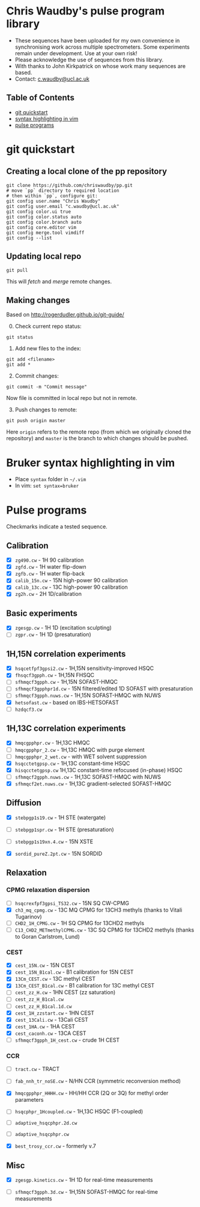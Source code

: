 # Chris Waudby's pulse program library

* These sequences have been uploaded for my own convenience in synchronising work across multiple spectrometers. Some experiments remain under development. Use at your own risk!
* Please acknowledge the use of sequences from this library.
* With thanks to John Kirkpatrick on whose work many sequences are based. 
* Contact: c.waudby@ucl.ac.uk

## Table of Contents
* [git quickstart](#git-quickstart)
* [syntax highlighting in vim](#bruker-syntax-highlighting-in-vim)
* [pulse programs](#pulse-programs)


# git quickstart

## Creating a local clone of the pp repository

```
git clone https://github.com/chriswaudby/pp.git
# move `pp` directory to required location
# then within `pp`, configure git:
git config user.name "Chris Waudby"
git config user.email "c.waudby@ucl.ac.uk"
git config color.ui true
git config color.status auto
git config color.branch auto
git config core.editor vim
git config merge.tool vimdiff
git config --list
```

## Updating local repo

```
git pull
```

This will *fetch* and *merge* remote changes.


## Making changes
Based on http://rogerdudler.github.io/git-guide/

0. Check current repo status:

```
git status
```

1. Add new files to the index:

```
git add <filename>
git add *
```

2. Commit changes:

```
git commit -m "Commit message"
```

Now file is committed in local repo but not in remote.

3. Push changes to remote:

```
git push origin master
```

Here `origin` refers to the remote repo (from which we originally cloned the repository) and
`master` is the branch to which changes should be pushed.





# Bruker syntax highlighting in vim

* Place `syntax` folder in `~/.vim`
* In vim: `set syntax=bruker`





# Pulse programs

Checkmarks indicate a tested sequence.

## Calibration

- [x] `zg490.cw` - 1H 90 calibration
- [x] `zgfd.cw` - 1H water flip-down
- [x] `zgfb.cw` - 1H water flip-back
- [x] `calib_15n.cw` - 15N high-power 90 calibration
- [x] `calib_13c.cw` - 13C high-power 90 calibration
- [x] `zg2h.cw` - 2H 1D/calibration

## Basic experiments

- [x] `zgesgp.cw` - 1H 1D (excitation sculpting)
- [ ] `zgpr.cw` - 1H 1D (presaturation)

## 1H,15N correlation experiments

- [x] `hsqcetfpf3gpsi2.cw` - 1H,15N sensitivity-improved HSQC
- [x] `fhsqcf3gpph.cw` - 1H,15N FHSQC
- [ ] `sfhmqcf3gpph.cw` - 1H,15N SOFAST-HMQC
- [ ] `sfhmqcf3gpphpr1d.cw` - 15N filtered/edited 1D SOFAST with presaturation
- [ ] `sfhmqcf3gpph.nuws.cw` - 1H,15N SOFAST-HMQC with NUWS
- [x] `hetsofast.cw` - based on IBS-HETSOFAST
- [ ] `hzdqcf3.cw`

## 1H,13C correlation experiments

- [x] `hmqcgpphpr.cw` - 1H,13C HMQC
- [ ] `hmqcgpphpr_2.cw` - 1H,13C HMQC with purge element
- [ ] `hmqcgpphpr_2_wet.cw` - with WET solvent suppression
- [x] `hsqcctetgpsp.cw` - 1H,13C constant-time HSQC
- [x] `hisqcctetgpsp.cw` 1H,13C constant-time refocused (in-phase) HSQC
- [ ] `sfhmqcf2gpph.nuws.cw` - 1H,13C SOFAST-HMQC with NUWS
- [x] `sfhmqcf2et.nuws.cw` - 1H,13C gradient-selected SOFAST-HMQC

## Diffusion

- [x] `stebpgp1s19.cw` - 1H STE (watergate)
- [ ] `stebpgp1spr.cw` - 1H STE (presaturation)
- [ ] `stebpgp1s19xn.4.cw` - 15N XSTE
- [x] `sordid_pureZ.2pt.cw` - 15N SORDID


## Relaxation

### CPMG relaxation dispersion

- [ ] `hsqcrexfpf3gpsi_TS32.cw` - 15N SQ CW-CPMG
- [x] `ch3_mq_cpmg.cw` - 13C MQ CPMG for 13CH3 methyls (thanks to Vitali Tugarinov)
- [ ] `CHD2_1H_CPMG.cw` - 1H SQ CPMG for 13CHD2 methyls
- [ ] `C13_CHD2_METmethylCPMG.cw` - 13C SQ CPMG for 13CHD2 methyls (thanks to Goran Carlstrom, Lund)

### CEST

- [x] `cest_15N.cw` - 15N CEST
- [x] `cest_15N_B1cal.cw` - B1 calibration for 15N CEST
- [x] `13Cm_CEST.cw` - 13C methyl CEST
- [x] `13Cm_CEST_B1cal.cw` - B1 calibration for 13C methyl CEST
- [ ] `cest_zz_H.cw` - 1HN CEST (zz saturation)
- [ ] `cest_zz_H_B1cal.cw`
- [ ] `cest_zz_H_B1cal.1d.cw`
- [x] `cest_1H_zzstart.cw` - 1HN CEST
- [x] `cest_13Cali.cw` - 13Cali CEST
- [x] `cest_1HA.cw` - 1HA CEST
- [x] `cest_caconh.cw` - 13CA CEST
- [ ] `sfhmqcf3gpph_1H_cest.cw` - crude 1H CEST

### CCR

- [ ] `tract.cw` - TRACT
- [ ] `fab_nnh_tr_noSE.cw` - N/HN CCR (symmetric reconversion method)
- [x] `hmqcgpphpr_HHHH.cw` - HH/HH CCR (2Q or 3Q) for methyl order parameters
- [ ] `hsqcphpr_1Hcoupled.cw` - 1H,13C HSQC (F1-coupled)
- [ ] `adaptive_hsqcphpr.2d.cw`
- [ ] `adaptive_hsqcphpr.cw`
- [x] `best_trosy_ccr.cw` - formerly v.7


## Misc

- [x] `zgesgp.kinetics.cw` - 1H 1D for real-time measurements
- [ ] `sfhmqcf3gpph.3d.cw` - 1H,15N SOFAST-HMQC for real-time measurements



